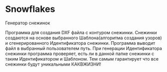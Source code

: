 # Snowflakes
Генератор снежинок

Программа для создания DXF файла с контуром снежинки. 
Снежинки создаются на основе выбранного Шаблона(алгоритма создания узоров) и сгенерированного Идентификатора снежинки.
Программа выводит файл в выбранный пользователем путь.
При генерации Идентификатора снежинки программа проверяет, есть ли в данной папке снежинки с таким Идентификатором и Шаблоном. 
Тем самым гарантирует что все снежинки будут уникальными КАКВЖИЗНИ!
